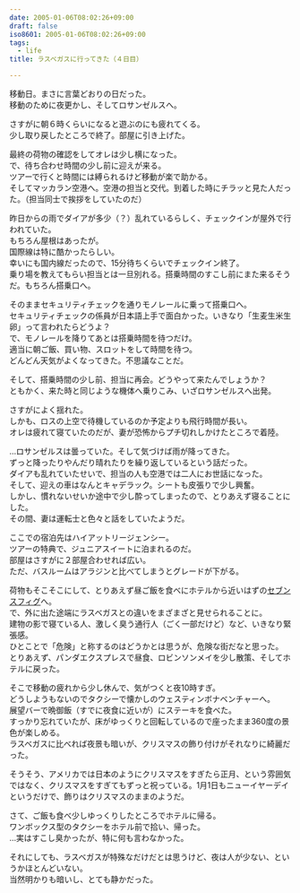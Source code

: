 ```yaml
---
date: 2005-01-06T08:02:26+09:00
draft: false
iso8601: 2005-01-06T08:02:26+09:00
tags:
  - life
title: ラスベガスに行ってきた（４日目）

---
```


<div class="entry-body">
  <p>移動日。まさに言葉どおりの日だった。<br />
    移動のために夜更かし、そしてロサンゼルスへ。</p>

  <p>さすがに朝６時くらいになると遊ぶのにも疲れてくる。<br />
    少し取り戻したところで終了。部屋に引き上げた。</p>

  <p>最終の荷物の確認をしてオレは少し横になった。<br />
    で、待ち合わせ時間の少し前に迎えが来る。<br />
    ツアーで行くと時間には縛られるけど移動が楽で助かる。<br />
    そしてマッカラン空港へ。空港の担当と交代。到着した時にチラッと見た人だった。（担当同士で挨拶をしていたのだ）</p>

  <p>昨日からの雨でダイアが多少（？）乱れているらしく、チェックインが屋外で行われていた。<br />
    もちろん屋根はあったが。<br />
    国際線は特に酷かったらしい。<br />
    幸いにも国内線だったので、15分待ちくらいでチェックイン終了。<br />
    乗り場を教えてもらい担当とは一旦別れる。搭乗時間のすこし前にまた来るそうだ。もちろん搭乗口へ。</p>

  <p>そのままセキュリティチェックを通りモノレールに乗って搭乗口へ。<br />
    セキュリティチェックの係員が日本語上手で面白かった。いきなり「生麦生米生卵」って言われたらどうよ？<br />
    で、モノレールを降りてあとは搭乗時間を待つだけ。<br />
    適当に朝ご飯、買い物、スロットをして時間を待つ。<br />
    どんどん天気がよくなってきた。不思議なことだ。</p>

  <p>そして、搭乗時間の少し前、担当に再会。どうやって来たんでしょうか？<br />
    ともかく、来た時と同じような機体へ乗りこみ、いざロサンゼルスへ出発。</p>

  <p>さすがによく揺れた。<br />
    しかも、ロスの上空で待機しているのか予定よりも飛行時間が長い。<br />
    オレは疲れて寝ていたのだが、妻が恐怖からプチ切れしかけたところで着陸。</p>

  <p>…ロサンゼルスは曇っていた。そして気づけば雨が降ってきた。<br />
    ずっと降ったりやんだり晴れたりを繰り返しているという話だった。<br />
    ダイアも乱れていたせいで、担当の人も空港では二人にお世話になった。<br />
    そして、迎えの車はなんとキャデラック。シートも皮張りで少し興奮。<br />
    しかし、慣れないせいか途中で少し酔ってしまったので、とりあえず寝ることにした。<br />
    その間、妻は運転士と色々と話をしていたようだ。</p>

  <p>ここでの宿泊先はハイアットリージェンシー。<br />
    ツアーの特典で、ジュニアスイートに泊まれるのだ。<br />
    部屋はさすがに２部屋合わせれば広い。<br />
    ただ、バスルームはアラジンと比べてしまうとグレードが下がる。</p>

  <p>荷物もそこそこにして、とりあえず昼ご飯を食べにホテルから近いはずの<a href="http://www.figat7th.com/">セブンスフィグ</a>へ。<br />
    で、外に出た途端にラスベガスとの違いをまざまざと見せられることに。<br />
    建物の影で寝ている人、激しく臭う通行人（ごく一部だけど）など、いきなり緊張感。<br />
    ひとことで「危険」と称するのはどうかとは思うが、危険な街だなと思った。<br />
    とりあえず、パンダエクスプレスで昼食、ロビンソンメイを少し散策、そしてホテルに戻った。</p>

  <p>そこで移動の疲れから少し休んで、気がつくと夜10時すぎ。<br />
    どうしようもないのでタクシーで懐かしのウェスティンボナベンチャーへ。<br />
    展望バーで晩御飯（すでに夜食に近いが）にステーキを食べた。<br />
    すっかり忘れていたが、床がゆっくりと回転しているので座ったまま360度の景色が楽しめる。<br />
    ラスベガスに比べれば夜景も暗いが、クリスマスの飾り付けがそれなりに綺麗だった。</p>

  <p>そうそう、アメリカでは日本のようにクリスマスをすぎたら正月、という雰囲気ではなく、クリスマスをすぎてもずっと祝っている。1月1日もニューイヤーデイというだけで、飾りはクリスマスのままのようだ。</p>

  <p>さて、ご飯も食べ少しゆっくりしたところでホテルに帰る。<br />
    ワンボックス型のタクシーをホテル前で拾い、帰った。<br />
    …実はすこし臭かったが、特に何も言わなかった。</p>

  <p>それにしても、ラスベガスが特殊なだけだとは思うけど、夜は人が少ない、というかほとんどいない。<br />
    当然明かりも暗いし、とても静かだった。</p>
</div>
